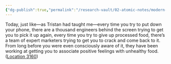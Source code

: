 ```yaml
---
{"dg-publish":true,"permalink":"/research-vault/02-atomic-notes/modern-marketing-of-food-is-association-of-positive-feeling-with-unhealthy-addictive-food/"}
---
```


Today, just like—as Tristan had taught me—every time you try to put down your phone, there are a thousand engineers behind the screen trying to get you to pick it up again, every time you try to give up processed food, there’s a team of expert marketers trying to get you to crack and come back to it. From long before you were even consciously aware of it, they have been working at getting you to associate positive feelings with unhealthy food. ([Location 3160](https://readwise.io/to_kindle?action=open&asin=B093G9TS91&location=3160))